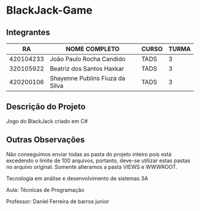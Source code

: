 # BlackJack-Game 


## Integrantes
| RA   | NOME COMPLETO | CURSO | TURMA |
|------|---------------|-------|-------|
| 420104233  |  João Paulo Rocha Candido         | TADS  | 3 |
| 320105922  | Beatriz dos Santos Haxkar         | TADS  | 3 | 
| 420200106  |  Shayenne Publins Fiuza da Silva  | TADS  | 3 |

## Descrição do Projeto 
Jogo do BlackJack criado em C#  

## Outras Observações  

Não conseguimos enviar todas as pasta do projeto inteiro pois está excedendo o limite de 100 arquivos, portanto, deve-se utilizar estas pastas no arquivo original. Somente 
alteramos a pasta VIEWS e WWWROOT. 

Tecnologia em análise e desenvolvimento de sistemas 3A

Aula: Técnicas de Programação

Professor: Daniel Ferreira de barros junior
